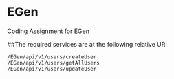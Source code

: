 # EGen
Coding Assignment for EGen

##The required services are at the following relative URI
```
/EGen/api/v1/users/createUser
/EGen/api/v1/users/getAllUsers
/EGen/api/v1/users/updateUser
```
